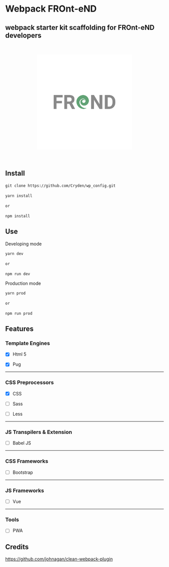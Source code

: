 # Webpack FROnt-eND
##  webpack starter kit scaffolding for FROnt-eND developers

</br>
  <p align='center'>
    <img  src='webpack/logo.png' width='300'/>
  </p>
</br>

## Install

```
git clone https://github.com/Cryden/wp_config.git

yarn install

or 

npm install
```

## Use

Developing mode

```
yarn dev

or

npm run dev
```

Production mode

```
yarn prod

or

npm run prod
```

## Features


### Template Engines

- [x] Html 5

- [x] Pug

___

### CSS Preprocessors

- [x] CSS

- [ ] Sass

- [ ] Less

___

### JS Transpilers & Extension

- [ ] Babel JS 

___

### CSS Frameworks

- [ ] Bootstrap

___

### JS Frameworks

- [ ] Vue

___

### Tools

- [ ] PWA

## Credits

https://github.com/johnagan/clean-webpack-plugin